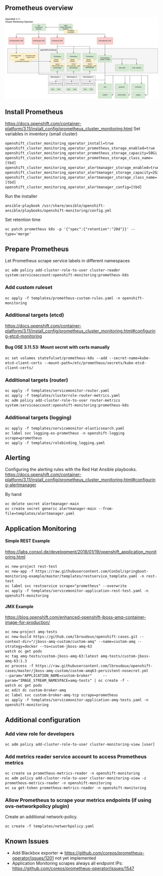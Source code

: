 ## Prometheus overview
![Prometheus components](diagrams/prometheus.png)

## Install Prometheus
https://docs.openshift.com/container-platform/3.11/install_config/prometheus_cluster_monitoring.html
Set variables in inventory (small cluster)
```
openshift_cluster_monitoring_operator_install=true
openshift_cluster_monitoring_operator_prometheus_storage_enabled=true
openshift_cluster_monitoring_operator_prometheus_storage_capacity=50Gi
openshift_cluster_monitoring_operator_prometheus_storage_class_name=[tbd]
openshift_cluster_monitoring_operator_alertmanager_storage_enabled=true
openshift_cluster_monitoring_operator_alertmanager_storage_capacity=2Gi
openshift_cluster_monitoring_operator_alertmanager_storage_class_name=[tbd]
openshift_cluster_monitoring_operator_alertmanager_config=[tbd]
```

Run the installer
```
ansible-playbook /usr/share/ansible/openshift-ansible/playbooks/openshift-monitoring/config.yml
```

Set retention time
```
oc patch prometheus k8s -p '{"spec":{"retention":"20d"}}' --type='merge'
```

## Prepare Prometheus
Let Prometheus scrape service labels in different namespaces
```
oc adm policy add-cluster-role-to-user cluster-reader system:serviceaccount:openshift-monitoring:prometheus-k8s
``` 

### Add custom ruleset
```
oc apply -f templates/prometheus-custom-rules.yaml -n openshift-monitoring
```

### Additional targets (etcd)
https://docs.openshift.com/container-platform/3.11/install_config/prometheus_cluster_monitoring.html#configuring-etcd-monitoring

#### Bug OSE 3.11.53: Mount secret with certs manually
```
oc set volumes statefulset/prometheus-k8s --add --secret-name=kube-etcd-client-certs --mount-path=/etc/prometheus/secrets/kube-etcd-client-certs/
```

### Additional targets (router)
```
oc apply -f templates/servicemonitor-router.yaml
oc apply -f templates/clusterrole-router-metrics.yaml
oc adm policy add-cluster-role-to-user router-metrics system:serviceaccount:openshift-monitoring:prometheus-k8s
```

### Additional targets (logging)
```
oc apply -f templates/servicemonitor-elasticsearch.yaml
oc label svc logging-es-prometheus -n openshift-logging scrape=prometheus
oc apply -f templates/rolebinding_logging.yaml
```

## Alerting
Configuring the alerting rules with the Red Hat Ansible playbooks.
https://docs.openshift.com/container-platform/3.11/install_config/prometheus_cluster_monitoring.html#configuring-alertmanager

By hand
```
oc delete secret alertmanager-main
oc create secret generic alertmanager-main --from-file=templates/alertmanager.yaml
```

## Application Monitoring
#### Simple REST Example 
https://labs.consol.de/development/2018/01/19/openshift_application_monitoring.html
```
oc new-project rest-test
oc new-app -f https://raw.githubusercontent.com/ConSol/springboot-monitoring-example/master/templates/restservice_template.yaml -n rest-test
oc label svc restservice scrape="prometheus" --overwrite
oc apply -f templates/servicemonitor-application-rest-test.yaml -n openshift-monitoring
```

#### JMX Example
https://blog.openshift.com/enhanced-openshift-jboss-amq-container-image-for-production/
```
oc new-project amq-tests
oc new-build https://github.com/lbroudoux/openshift-cases.git --context-dir="/jboss-amq-custom/custom-amq" --name=custom-amq --strategy=docker --to=custom-jboss-amq-63
watch oc get pods
oc tag amq-tests/custom-jboss-amq-63:latest amq-tests/custom-jboss-amq-63:1.3
oc process -f https://raw.githubusercontent.com/lbroudoux/openshift-cases/master/jboss-amq-custom/custom-amq63-persistent-nosecret.yml     --param="APPLICATION_NAME=custom-broker"     --param="IMAGE_STREAM_NAMESPACE=amq-tests" | oc create -f -
watch oc get pods
oc edit dc custom-broker-amq 
oc label svc custom-broker-amq-tcp scrape=prometheus
oc apply -f templates/servicemonitor-application-amq-tests.yaml -n openshift-monitoring
```

## Additional configuration
### Add view role for developers
```
oc adm policy add-cluster-role-to-user cluster-monitoring-view [user]
```

### Add metrics reader service account to access Prometheus metrics
```
oc create sa prometheus-metrics-reader -n openshift-monitoring
oc adm policy add-cluster-role-to-user cluster-monitoring-view -z prometheus-metrics-reader -n openshift-monitoring
oc sa get-token prometheus-metrics-reader -n openshift-monitoring
```

### Allow Prometheus to scrape your metrics endpoints (if using ovs-networkpolicy plugin)
Create an additional network-policy.
```
oc create -f templates/networkpolicy.yaml
```

## Known Issues
- Add Blackbox exporter => https://github.com/coreos/prometheus-operator/issues/1201 not yet implemented
- Application Monitoring scrapes always all endpoint IPs: https://github.com/coreos/prometheus-operator/issues/1547
